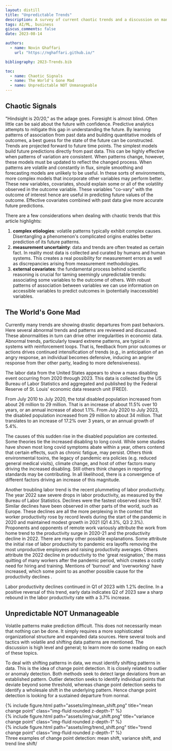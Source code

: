```yaml
---
layout: distill
title: "Unpredictable Trends"
description: A survey of current chaotic trends and a discussion on managing unpredictability
tags: AI/ML, business
giscus_comments: false
date: 2023-08-14

authors:
  - name: Novin Ghaffari
    url: "https://nghaffari.github.io/"

bibliography: 2023-Trends.bib

toc:
  - name: Chaotic Signals
  - name: The World's Gone Mad
  - name: Unpredictable NOT Unmanageable
---
```


## Chaotic Signals

"Hindsight is 20/20," as the adage goes. Foresight is almost blind. Often little can be said about the future with confidence. Predictive analytics attempts to mitigate this gap in understanding the future. By learning patterns of association from past data and building quantitative models of outcomes, a best guess for the state of the future can be constructed. Trends are projected forward to future time points. The simplest models build future predictions directly from past data. This can be highly effective when patterns of variation are consistent. When patterns change, however, these models must be updated to reflect the changed process. When patterns are volatile and constantly in flux, simple smoothing and forecasting models are unlikely to be useful. In these sorts of environments, more complex models that incorporate other variables may perform better. These new variables, covariates, should explain some or all of the volatility observed in the outcome variable. These variables "co-vary" with the outcome of interest hence are useful in predicting future values of the outcome. Effective covariates combined with past data give more accurate future predictions.



There are a few considerations when dealing with chaotic trends that this article highlights:

1. **complex etiologies**: volatile patterns typically exhibit complex causes. Disentangling a phenomenon's complicated origins enables better prediction of its future patterns. 
2. **measurement uncertainty**: data and trends are often treated as certain fact. In reality most data is collected and curated by humans and human systems. This creates a real possibility for measurement errors as well as discrepancies arising from measurement methodologies.
3. **external covariates**: the fundamental process behind scientific reasoning is crucial for taming seemingly unpredictable trends: associating some variables to the outcome of others. With robust patterns of association between variables we can use information on accessible variables to predict outcomes in (potentially inaccessible) variables.

## The World's Gone Mad

Currently many trends are showing drastic departures from past behaviors. Here several abnormal trends and patterns are reviewed and discussed. These abnormalities in turn can drive other irregularities in economic data. Abnormal trends, particularly toward extreme patterns, are typical in systems with reinforcement loops. That is, feedback from prior outcomes or actions drives continued intensification of trends (e.g., in anticipation of an angry response, an individual becomes defensive, inducing an angrier response from ther other party, leading to more defensiveness).

The labor data from the United States appears to show a mass disabling event occurring from 2020 through 2023. This data is collected by the US Bureau of Labor Statistics and aggregated and published by the Federal Reserve of St. Louis' economic data research unit (FRED)<d-cite key="FRED2023"></d-cite>.

From July 2010 to July 2020, the total disabled population increased from about 26 million to 29 million. That is an increase of about 11.5% over 10 years, or an annual increase of about 1.1%. From July 2020 to July 2023, the disabled population increased from 29 million to about 34 million. That translates to an increase of 17.2% over 3 years, or an annual growth of 5.4%.



The causes of this sudden rise in the disabled population are contested. Some theories tie the increased disabling to long covid. While some studies have shown most long covid symptoms abate within a year, others contend that certain effects, such as chronic fatigue, may persist<d-cite key="bonuck2023"></d-cite>. Others think environmental toxins, the legacy of pandemic era policies (e.g. reduced general medical visits), climate change, and host of other factors many driving the increased disabling. Still others think changes in reporting standards may be contributing. In all likelihood, there is a convergence of different factors driving an increase of this magnitude.

Another troubling labor trend is the recent plummeting of labor productivity. The year 2022 saw severe drops in labor productivity, as measured by the Bureau of Labor Statistics. Declines were the fastest observed since 1947. Similar declines have been observed in other parts of the world, such as Europe. These declines are all the more perplexing in the context that worker productivity rose by record levels during the start of the pandemic in 2020 and maintained modest growth in 2021 (Q1 4.3%, Q3 2.3%). Proponents and opponents of remote work variously attribute the work from home trend to the productivity surge in 2020-21 and the productivity decline in 2022. There are many other possible explanations. Some attribute the initial rise of labor productivity to pandemic era layoffs removing the most unproductive employees and raising productivity averages. Others attribute the 2022 decline in productivity to the 'great resignation,' the mass quitting of many workers after the pandemic period, which creates a costly need for hiring and training. Mentions of 'burnout' and 'overworking' have increased, which some point to as another possible cause for the productivity declines <d-cite key="telford2022"></d-cite>.

Labor productivity declines continued in Q1 of 2023 with 1.2% decline. In a positive reversal of this trend, early data indicates Q2 of 2023 saw a sharp rebound in the labor productivity rate with a 3.7% increase<d-cite key="mutikani2023"></d-cite>.

## Unpredictable NOT Unmanageable

Volatile patterns make prediction difficult. This does not necessarily mean that nothing can be done. It simply requires a more sophisticated organizational structure and expanded data sources. Here several tools and tactics with volatile and shifting data patterns are mentioned. The discussion is high level and general; to learn more do some reading on each of these topics.

To deal with shifting patterns in data, we must identify shifting patterns in data. This is the idea of change point detection. It is closely related to outlier or anomaly detection. Both methods seek to detect large deviations from an established pattern. Outlier detection seeks to identify individual points that deviate beyond some threshold, whereas change point detection seeks to identify a wholesale shift in the underlying pattern. Hence change point detection is looking for a sustained departure from normal.

<div class="row">
    <div class="col-sm mt-3 mt-md-0">
        {% include figure.html path="assets/img/mean_shift.png" title="mean change point" class="img-fluid rounded z-depth-1" %}
    </div>
    <div class="col-sm mt-3 mt-md-0">
        {% include figure.html path="assets/img/var_shift.png" title="variance change point" class="img-fluid rounded z-depth-1" %}
    </div>
  <div class="col-sm mt-3 mt-md-0">
        {% include figure.html path="assets/img/trend_shift.png" title="trend change point" class="img-fluid rounded z-depth-1" %}
    </div>
</div>
<div class="caption">
    Three examples of change point detection: mean shift, variance shift, and trend line shift/
</div>
